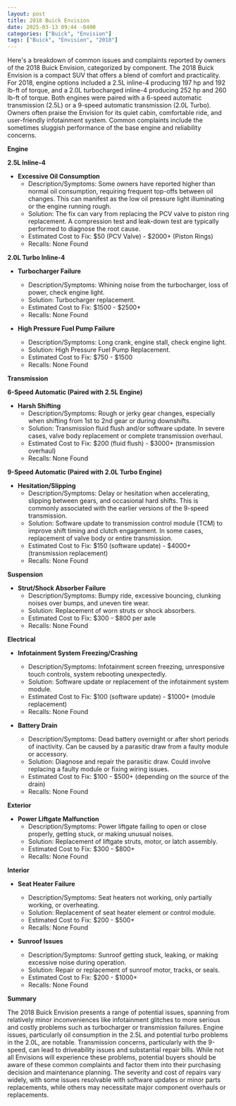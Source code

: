 ```yaml
---
layout: post
title: 2018 Buick Envision
date: 2025-03-13 09:44 -0400
categories: ["Buick", "Envision"]
tags: ["Buick", "Envision", "2018"]
---
```

Here's a breakdown of common issues and complaints reported by owners of the 2018 Buick Envision, categorized by component. The 2018 Buick Envision is a compact SUV that offers a blend of comfort and practicality. For 2018, engine options included a 2.5L inline-4 producing 197 hp and 192 lb-ft of torque, and a 2.0L turbocharged inline-4 producing 252 hp and 260 lb-ft of torque. Both engines were paired with a 6-speed automatic transmission (2.5L) or a 9-speed automatic transmission (2.0L Turbo). Owners often praise the Envision for its quiet cabin, comfortable ride, and user-friendly infotainment system. Common complaints include the sometimes sluggish performance of the base engine and reliability concerns.

**Engine**

**2.5L Inline-4**

*   **Excessive Oil Consumption**
    *   Description/Symptoms: Some owners have reported higher than normal oil consumption, requiring frequent top-offs between oil changes. This can manifest as the low oil pressure light illuminating or the engine running rough.
    *   Solution: The fix can vary from replacing the PCV valve to piston ring replacement. A compression test and leak-down test are typically performed to diagnose the root cause.
    *   Estimated Cost to Fix: $50 (PCV Valve) - $2000+ (Piston Rings)
    *   Recalls: None Found

**2.0L Turbo Inline-4**

*   **Turbocharger Failure**
    *   Description/Symptoms: Whining noise from the turbocharger, loss of power, check engine light.
    *   Solution: Turbocharger replacement.
    *   Estimated Cost to Fix: $1500 - $2500+
    *   Recalls: None Found

*   **High Pressure Fuel Pump Failure**
    *   Description/Symptoms: Long crank, engine stall, check engine light.
    *   Solution: High Pressure Fuel Pump Replacement.
    *   Estimated Cost to Fix: $750 - $1500
    *   Recalls: None Found

**Transmission**

**6-Speed Automatic (Paired with 2.5L Engine)**

*   **Harsh Shifting**
    *   Description/Symptoms: Rough or jerky gear changes, especially when shifting from 1st to 2nd gear or during downshifts.
    *   Solution: Transmission fluid flush and/or software update. In severe cases, valve body replacement or complete transmission overhaul.
    *   Estimated Cost to Fix: $200 (fluid flush) - $3000+ (transmission overhaul)
    *   Recalls: None Found

**9-Speed Automatic (Paired with 2.0L Turbo Engine)**

*   **Hesitation/Slipping**
    *   Description/Symptoms: Delay or hesitation when accelerating, slipping between gears, and occasional hard shifts. This is commonly associated with the earlier versions of the 9-speed transmission.
    *   Solution: Software update to transmission control module (TCM) to improve shift timing and clutch engagement. In some cases, replacement of valve body or entire transmission.
    *   Estimated Cost to Fix: $150 (software update) - $4000+ (transmission replacement)
    *   Recalls: None Found

**Suspension**

*   **Strut/Shock Absorber Failure**
    *   Description/Symptoms: Bumpy ride, excessive bouncing, clunking noises over bumps, and uneven tire wear.
    *   Solution: Replacement of worn struts or shock absorbers.
    *   Estimated Cost to Fix: $300 - $800 per axle
    *   Recalls: None Found

**Electrical**

*   **Infotainment System Freezing/Crashing**
    *   Description/Symptoms: Infotainment screen freezing, unresponsive touch controls, system rebooting unexpectedly.
    *   Solution: Software update or replacement of the infotainment system module.
    *   Estimated Cost to Fix: $100 (software update) - $1000+ (module replacement)
    *   Recalls: None Found

*   **Battery Drain**
    *   Description/Symptoms: Dead battery overnight or after short periods of inactivity. Can be caused by a parasitic draw from a faulty module or accessory.
    *   Solution: Diagnose and repair the parasitic draw. Could involve replacing a faulty module or fixing wiring issues.
    *   Estimated Cost to Fix: $100 - $500+ (depending on the source of the drain)
    *   Recalls: None Found

**Exterior**

*   **Power Liftgate Malfunction**
    *   Description/Symptoms: Power liftgate failing to open or close properly, getting stuck, or making unusual noises.
    *   Solution: Replacement of liftgate struts, motor, or latch assembly.
    *   Estimated Cost to Fix: $300 - $800+
    *   Recalls: None Found

**Interior**

*   **Seat Heater Failure**
    *   Description/Symptoms: Seat heaters not working, only partially working, or overheating.
    *   Solution: Replacement of seat heater element or control module.
    *   Estimated Cost to Fix: $200 - $500+
    *   Recalls: None Found

*   **Sunroof Issues**
    *   Description/Symptoms: Sunroof getting stuck, leaking, or making excessive noise during operation.
    *   Solution: Repair or replacement of sunroof motor, tracks, or seals.
    *   Estimated Cost to Fix: $200 - $1000+
    *   Recalls: None Found

**Summary**

The 2018 Buick Envision presents a range of potential issues, spanning from relatively minor inconveniences like infotainment glitches to more serious and costly problems such as turbocharger or transmission failures. Engine issues, particularly oil consumption in the 2.5L and potential turbo problems in the 2.0L, are notable. Transmission concerns, particularly with the 9-speed, can lead to driveability issues and substantial repair bills. While not all Envisions will experience these problems, potential buyers should be aware of these common complaints and factor them into their purchasing decision and maintenance planning. The severity and cost of repairs vary widely, with some issues resolvable with software updates or minor parts replacements, while others may necessitate major component overhauls or replacements.

